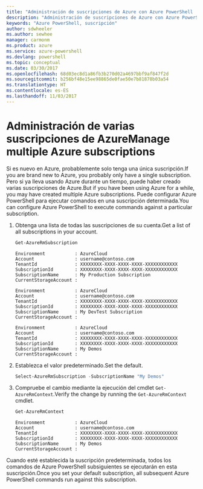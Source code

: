 ```yaml
---
title: "Administración de suscripciones de Azure con Azure PowerShell | Microsoft Docs"
description: "Administración de suscripciones de Azure con Azure PowerShell"
keywords: "Azure PowerShell, suscripción"
author: sdwheeler
ms.author: sewhee
manager: carmonm
ms.product: azure
ms.service: azure-powershell
ms.devlang: powershell
ms.topic: conceptual
ms.date: 03/30/2017
ms.openlocfilehash: 68d03ec8d1a86fb3b270d02a4697bbf9af847f2d
ms.sourcegitcommit: b256bf48e15ee98865de0fae50e7b81878b03a54
ms.translationtype: HT
ms.contentlocale: es-ES
ms.lasthandoff: 11/03/2017
---
```

# <a name="manage-multiple-azure-subscriptions"></a><span data-ttu-id="c7f4f-104">Administración de varias suscripciones de Azure</span><span class="sxs-lookup"><span data-stu-id="c7f4f-104">Manage multiple Azure subscriptions</span></span>

<span data-ttu-id="c7f4f-105">Si es nuevo en Azure, probablemente solo tenga una única suscripción.</span><span class="sxs-lookup"><span data-stu-id="c7f4f-105">If you are brand new to Azure, you probably only have a single subscription.</span></span> <span data-ttu-id="c7f4f-106">Pero si ya lleva usando Azure durante un tiempo, puede haber creado varias suscripciones de Azure.</span><span class="sxs-lookup"><span data-stu-id="c7f4f-106">But if you have been using Azure for a while, you may have created multiple Azure subscriptions.</span></span> <span data-ttu-id="c7f4f-107">Puede configurar Azure PowerShell para ejecutar comandos en una suscripción determinada.</span><span class="sxs-lookup"><span data-stu-id="c7f4f-107">You can configure Azure PowerShell to execute commands against a particular subscription.</span></span>

1. <span data-ttu-id="c7f4f-108">Obtenga una lista de todas las suscripciones de su cuenta.</span><span class="sxs-lookup"><span data-stu-id="c7f4f-108">Get a list of all subscriptions in your account.</span></span>

    ```powershell
    Get-AzureRmSubscription
    ```

    ```
    Environment           : AzureCloud
    Account               : username@contoso.com
    TenantId              : XXXXXXXX-XXXX-XXXX-XXXX-XXXXXXXXXXXX
    SubscriptionId        : XXXXXXXX-XXXX-XXXX-XXXX-XXXXXXXXXXXX
    SubscriptionName      : My Production Subscription
    CurrentStorageAccount :

    Environment           : AzureCloud
    Account               : username@contoso.com
    TenantId              : XXXXXXXX-XXXX-XXXX-XXXX-XXXXXXXXXXXX
    SubscriptionId        : XXXXXXXX-XXXX-XXXX-XXXX-XXXXXXXXXXXX
    SubscriptionName      : My DevTest Subscription
    CurrentStorageAccount :

    Environment           : AzureCloud
    Account               : username@contoso.com
    TenantId              : XXXXXXXX-XXXX-XXXX-XXXX-XXXXXXXXXXXX
    SubscriptionId        : XXXXXXXX-XXXX-XXXX-XXXX-XXXXXXXXXXXX
    SubscriptionName      : My Demos
    CurrentStorageAccount :
    ```

2. <span data-ttu-id="c7f4f-109">Establezca el valor predeterminado.</span><span class="sxs-lookup"><span data-stu-id="c7f4f-109">Set the default.</span></span>

    ```powershell
    Select-AzureRmSubscription -SubscriptionName "My Demos"
    ```

3. <span data-ttu-id="c7f4f-110">Compruebe el cambio mediante la ejecución del cmdlet `Get-AzureRmContext`.</span><span class="sxs-lookup"><span data-stu-id="c7f4f-110">Verify the change by running the `Get-AzureRmContext` cmdlet.</span></span>

    ```powershell
    Get-AzureRmContext
    ```

    ```
    Environment           : AzureCloud
    Account               : username@contoso.com
    TenantId              : XXXXXXXX-XXXX-XXXX-XXXX-XXXXXXXXXXXX
    SubscriptionId        : XXXXXXXX-XXXX-XXXX-XXXX-XXXXXXXXXXXX
    SubscriptionName      : My Demos
    CurrentStorageAccount :
    ```

<span data-ttu-id="c7f4f-111">Cuando esté establecida la suscripción predeterminada, todos los comandos de Azure PowerShell subsiguientes se ejecutarán en esta suscripción.</span><span class="sxs-lookup"><span data-stu-id="c7f4f-111">Once you set your default subscription, all subsequent Azure PowerShell commands run against this subscription.</span></span>
